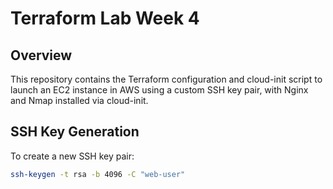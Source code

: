 # Terraform Lab Week 4

## Overview
This repository contains the Terraform configuration and cloud-init script to launch an EC2 instance in AWS using a custom SSH key pair, with Nginx and Nmap installed via cloud-init.

## SSH Key Generation
To create a new SSH key pair:
```bash
ssh-keygen -t rsa -b 4096 -C "web-user"
